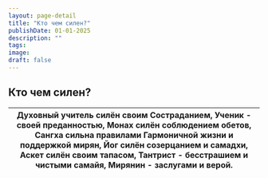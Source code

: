 ```yaml
---
layout: page-detail
title: "Кто чем силен?"
publishDate: 01-01-2025
description: ""
tags:
image:
draft: false
---
```


## Кто чем силен?
| Духовный учитель силён своим  Состраданием,  Ученик - своей преданностью,  Монах силён соблюдением обетов,  Сангха сильна правилами  Гармоничной жизни и поддержкой мирян,  Йог силён созерцанием и самадхи,  Аскет силён своим тапасом,  Тантрист - бесстрашием и чистыми самайя,  Мирянин - заслугами и верой. |
| ---------------------------------------------------------------------------------------------------------------------------------------------------------------------------------------------------------------------------------------------------------------------------------------------------------------- |
  
  
